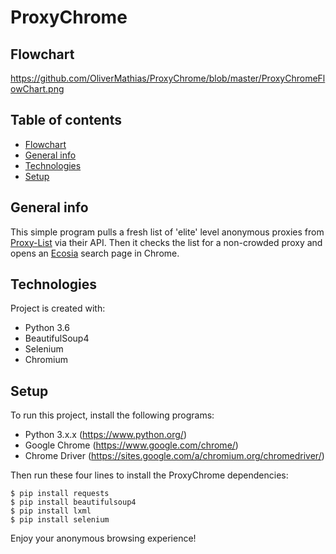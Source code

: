 # ProxyChrome

## Flowchart
https://github.com/OliverMathias/ProxyChrome/blob/master/ProxyChromeFlowChart.png
## Table of contents
* [Flowchart](#flowchart)
* [General info](#general-info)
* [Technologies](#technologies)
* [Setup](#setup)

## General info
This simple program pulls a fresh list of 'elite' level anonymous proxies from [Proxy-List](https://www.proxy-list.download) via their API. Then it checks the list for a non-crowded proxy and opens an [Ecosia](https://www.ecosia.org/) search page in Chrome.

## Technologies
Project is created with:
* Python 3.6
* BeautifulSoup4
* Selenium
* Chromium

## Setup
To run this project, install the following programs:

* Python 3.x.x (https://www.python.org/)
* Google Chrome (https://www.google.com/chrome/)
* Chrome Driver (https://sites.google.com/a/chromium.org/chromedriver/)

Then run these four lines to install the ProxyChrome dependencies:
```
$ pip install requests
$ pip install beautifulsoup4
$ pip install lxml
$ pip install selenium
```
Enjoy your anonymous browsing experience!
